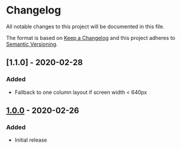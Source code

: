 # Changelog

All notable changes to this project will be documented in this file.

The format is based on [Keep a Changelog](http://keepachangelog.com/) and this project adheres to [Semantic Versioning](http://semver.org/).

## [1.1.0] - 2020-02-28
### Added
- Fallback to one column layout if screen width < 640px

## [1.0.0] - 2020-02-26
### Added
- Initial release

[1.0.0]: https://github.com/shopgate-professional-services/ext-tablet-adjustments/releases/v1.0.0
